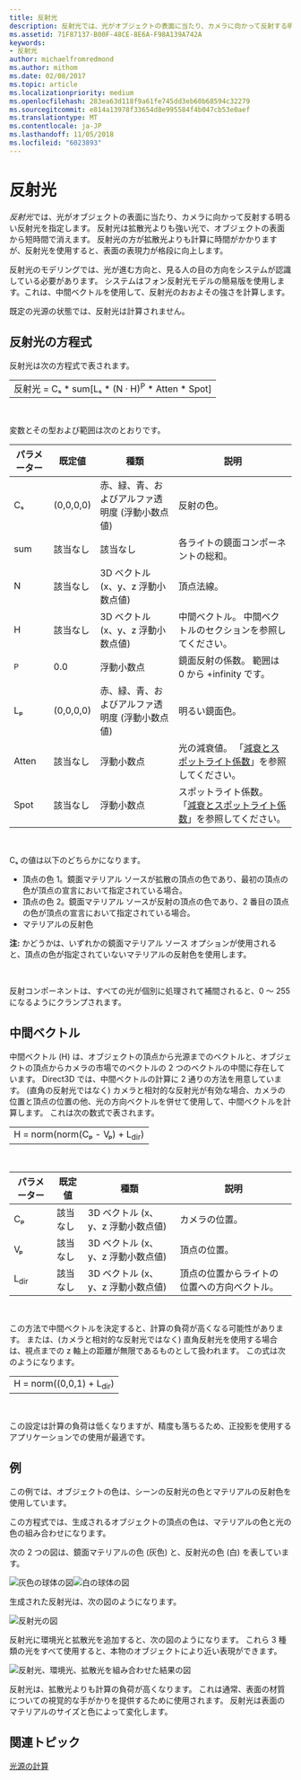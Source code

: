 ```yaml
---
title: 反射光
description: 反射光では、光がオブジェクトの表面に当たり、カメラに向かって反射する明るい反射光を指定します。
ms.assetid: 71F87137-B00F-48CE-8E6A-F98A139A742A
keywords:
- 反射光
author: michaelfromredmond
ms.author: mithom
ms.date: 02/08/2017
ms.topic: article
ms.localizationpriority: medium
ms.openlocfilehash: 283ea63d118f9a61fe745dd3eb60b68594c32279
ms.sourcegitcommit: e814a13978f33654d8e995584f4b047cb53e0aef
ms.translationtype: MT
ms.contentlocale: ja-JP
ms.lasthandoff: 11/05/2018
ms.locfileid: "6023893"
---
```

# <a name="specular-lighting"></a>反射光


*反射光*では、光がオブジェクトの表面に当たり、カメラに向かって反射する明るい反射光を指定します。 反射光は拡散光よりも強い光で、オブジェクトの表面から短時間で消えます。 反射光の方が拡散光よりも計算に時間がかかりますが、反射光を使用すると、表面の表現力が格段に向上します。

反射光のモデリングでは、光が進む方向と、見る人の目の方向をシステムが認識している必要があります。 システムはフォン反射光モデルの簡易版を使用します。これは、中間ベクトルを使用して、反射光のおおよその強さを計算します。

既定の光源の状態では、反射光は計算されません。

## <a name="span-idspecularlightingequationspanspan-idspecularlightingequationspanspan-idspecularlightingequationspanspecular-lighting-equation"></a><span id="Specular_Lighting_Equation"></span><span id="specular_lighting_equation"></span><span id="SPECULAR_LIGHTING_EQUATION"></span>反射光の方程式


反射光は次の方程式で表されます。

|                                                                             |
|-----------------------------------------------------------------------------|
| 反射光 = Cₛ \* sum\[Lₛ \* (N · H)<sup>P</sup> \* Atten \* Spot\] |

 

変数とその型および範囲は次のとおりです。

| パラメーター    | 既定値 | 種類                                                             | 説明                                                                                            |
|--------------|---------------|------------------------------------------------------------------|--------------------------------------------------------------------------------------------------------|
| Cₛ           | (0,0,0,0)     | 赤、緑、青、およびアルファ透明度 (浮動小数点値) | 反射の色。                                                                                        |
| sum          | 該当なし           | 該当なし                                                              | 各ライトの鏡面コンポーネントの総和。                                                          |
| N            | 該当なし           | 3D ベクトル (x、y、z 浮動小数点値)                    | 頂点法線。                                                                                         |
| H            | 該当なし           | 3D ベクトル (x、y、z 浮動小数点値)                    | 中間ベクトル。 中間ベクトルのセクションを参照してください。                                                |
| <sup>P</sup> | 0.0           | 浮動小数点                                                   | 鏡面反射の係数。 範囲は 0 から +infinity です。                                                     |
| Lₚ           | (0,0,0,0)     | 赤、緑、青、およびアルファ透明度 (浮動小数点値) | 明るい鏡面色。                                                                                  |
| Atten        | 該当なし           | 浮動小数点                                                   | 光の減衰値。 「[減衰とスポットライト係数](attenuation-and-spotlight-factor.md)」を参照してください。 |
| Spot         | 該当なし           | 浮動小数点                                                   | スポットライト係数。 「[減衰とスポットライト係数](attenuation-and-spotlight-factor.md)」を参照してください。        |

 

Cₛ の値は以下のどちらかになります。

-   頂点の色 1。鏡面マテリアル ソースが拡散の頂点の色であり、最初の頂点の色が頂点の宣言において指定されている場合。
-   頂点の色 2。鏡面マテリアル ソースが反射の頂点の色であり、2 番目の頂点の色が頂点の宣言において指定されている場合。
-   マテリアルの反射色

**注:** かどうかは、いずれかの鏡面マテリアル ソース オプションが使用されると、頂点の色が指定されていないマテリアルの反射色を使用します。

 

反射コンポーネントは、すべての光が個別に処理されて補間されると、0 ～ 255 になるようにクランプされます。

## <a name="span-idthehalfwayvectorspanspan-idthehalfwayvectorspanspan-idthehalfwayvectorspanthe-halfway-vector"></a><span id="The_Halfway_Vector"></span><span id="the_halfway_vector"></span><span id="THE_HALFWAY_VECTOR"></span>中間ベクトル


中間ベクトル (H) は、オブジェクトの頂点から光源までのベクトルと、オブジェクトの頂点からカメラの市場でのベクトルの 2 つのベクトルの中間に存在しています。 Direct3D では、中間ベクトルの計算に 2 通りの方法を用意しています。 (直角の反射光ではなく) カメラと相対的な反射光が有効な場合、カメラの位置と頂点の位置の他、光の方向ベクトルを併せて使用して、中間ベクトルを計算します。 これは次の数式で表されます。

|                                           |
|-------------------------------------------|
| H = norm(norm(Cₚ - Vₚ) + L<sub>dir</sub>) |

 

| パラメーター       | 既定値 | 種類                                          | 説明                                                  |
|-----------------|---------------|-----------------------------------------------|--------------------------------------------------------------|
| Cₚ              | 該当なし           | 3D ベクトル (x、y、z 浮動小数点値) | カメラの位置。                                             |
| Vₚ              | 該当なし           | 3D ベクトル (x、y、z 浮動小数点値) | 頂点の位置。                                             |
| L<sub>dir</sub> | 該当なし           | 3D ベクトル (x、y、z 浮動小数点値) | 頂点の位置からライトの位置への方向ベクトル。 |

 

この方法で中間ベクトルを決定すると、計算の負荷が高くなる可能性があります。 または、(カメラと相対的な反射光ではなく) 直角反射光を使用する場合は、視点までの z 軸上の距離が無限であるものとして扱われます。 この式は次のようになります。

|                                     |
|-------------------------------------|
| H = norm((0,0,1) + L<sub>dir</sub>) |

 

この設定は計算の負荷は低くなりますが、精度も落ちるため、正投影を使用するアプリケーションでの使用が最適です。

## <a name="span-idexamplespanspan-idexamplespanspan-idexamplespanexample"></a><span id="Example"></span><span id="example"></span><span id="EXAMPLE"></span>例


この例では、オブジェクトの色は、シーンの反射光の色とマテリアルの反射色を使用しています。

この方程式では、生成されるオブジェクトの頂点の色は、マテリアルの色と光の色の組み合わせになります。

次の 2 つの図は、鏡面マテリアルの色 (灰色) と、反射光の色 (白) を表しています。

![灰色の球体の図](images/amb1.jpg)![白の球体の図](images/lightwhite.jpg)

生成された反射光は、次の図のようになります。

![反射光の図](images/lights.jpg)

反射光に環境光と拡散光を追加すると、次の図のようになります。 これら 3 種類の光をすべて使用すると、本物のオブジェクトにより近い表現ができます。

![反射光、環境光、拡散光を組み合わせた結果の図](images/lightads.jpg)

反射光は、拡散光よりも計算の負荷が高くなります。 これは通常、表面の材質についての視覚的な手がかりを提供するために使用されます。 反射光は表面のマテリアルのサイズと色によって変化します。

## <a name="span-idrelated-topicsspanrelated-topics"></a><span id="related-topics"></span>関連トピック


[光源の計算](mathematics-of-lighting.md)

 

 




